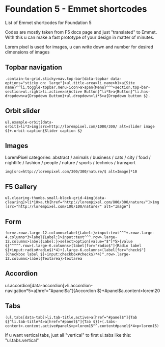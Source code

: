 # Foundation 5 - Emmet shortcodes
List of Emmet shortcodes for Foundation 5

Codes are mostly taken from F5 docs page and just "translated" to Emmet. With this u can make a fast prototype of your design in matter of minutes.

Lorem pixel is used for images, u can write down and number for desired dimensions of images


## Topbar navigation

`.contain-to-grid.sticky>nav.top-bar[data-topbar data-options="sticky_on: large"]>ul.title-area>li.name>h1>a{Site name}^^li.toggle-topbar.menu-icon>a>span{Menu}^^^+section.top-bar-section>ul.right>li.active>a{Active Button}^li*5>a{Button}^li.has-dropdown>a{Dropdown Button}+ul.dropdown>li*5>a{Dropdown button $}.`

## Orbit slider

`ul.example-orbit[data-orbit]>li*3>img[src=http://lorempixel.com/1000/300/ alt=slider image $]+.orbit-caption{Slider caption $}`

## Images

LoremPixel categories: abstract / animals / business / cats / city / food / nightlife / fashion / people / nature / sports / technics / transport

`img[src=http://lorempixel.com/300/300/nature/$ alt=Image]*10`

## F5 Gallery

`ul.clearing-thumbs.small-block-grid-4img[data-clearing]>li*10>a.th[href="http://lorempixel.com/800/300/nature/"]>img[src="http://lorempixel.com/100/100/nature/" alt="Image"]`

## Form

`form>.row>.large-12.columns>label{Label:}>input:text^^^+.row>.large-4.columns*3>label{Label:}>input:text^^^.row>.large-12.columns>label{Label:}>select>option[value="$"]*5>{value $}^^^^^.row>(.large-6.columns>(label[for="radio$"]{Radio label $}+input:radio#radio$)*4)+(.large-6.columns>(label[for="check$"]{Checkbox label $}+input:checkbox#check$)*4)^.row>.large-12.columns>label{Textarea}>textarea`

## Accordion

ul.accordion[data-accordion]>li.accordion-navigation*5>a[href="#panel$a"]{Accordion $}+#panel$a.content>lorem20

## Tabs

`(ul.tabs[data-tab]>li.tab-title.active>a[href="#panel$"]{Tab $}^li.tab-title*4>a[href="#panel$"]{Tab $})+(.tabs-content>.content.active#panel$>p>lorem15^^.content#panel$*4>p>lorem15)`

If u want vertical tabs, just all "vertical" to first ul.tabs like this:  "ul.tabs.vertical"
